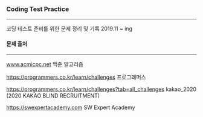### Coding Test Practice
-------------------------

코딩 테스트 준비를 위한 문제 정리 및 기록
2019.11 ~ ing

#### 문제 출처
*************

www.acmicpc.net
백준 알고리즘

https://programmers.co.kr/learn/challenges
프로그래머스


  https://programmers.co.kr/learn/challenges?tab=all_challenges
  kakao_2020 (2020 KAKAO BLIND RECRUITMENT)


https://swexpertacademy.com
SW Expert Academy
